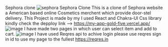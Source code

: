 Sephora clone
![sephora](https://user-images.githubusercontent.com/103576912/190263276-320b3f42-91dd-410e-9596-bd0cc31fa128.JPG)
Sephora Clone
This is a clone of Sephora website a American based online Cosmetics merchent which provide door-stel delivery.
This Project is made by my
I used React and Chakra-UI Css library 
kindly check the depploy link --> https://my-app-gold-five.vercel.app/
![image](https://user-images.githubusercontent.com/103576912/192460738-98890343-5d27-4fbd-80ca-362626e0db94.png)
I have made two pages in which user can select item and add to cart.
![image](https://user-images.githubusercontent.com/103576912/192461084-c2cb6745-2b9f-4512-b84e-9d13ef0d9d99.png)
I have used Reqres api to achive login please use reqres sign in id to use my page to the fullest https://reqres.in
